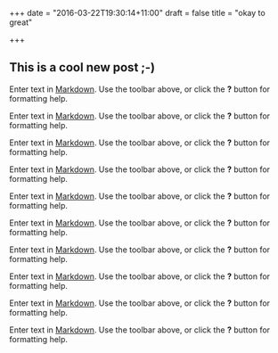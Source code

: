 +++
date = "2016-03-22T19:30:14+11:00"
draft = false
title = "okay to great"

+++

## This is a cool new post ;-)

Enter text in [Markdown](http://daringfireball.net/projects/markdown/). Use the toolbar above, or click the **?** button for formatting help.

Enter text in [Markdown](http://daringfireball.net/projects/markdown/). Use the toolbar above, or click the **?** button for formatting help.

Enter text in [Markdown](http://daringfireball.net/projects/markdown/). Use the toolbar above, or click the **?** button for formatting help.

Enter text in [Markdown](http://daringfireball.net/projects/markdown/). Use the toolbar above, or click the **?** button for formatting help.

Enter text in [Markdown](http://daringfireball.net/projects/markdown/). Use the toolbar above, or click the **?** button for formatting help.

Enter text in [Markdown](http://daringfireball.net/projects/markdown/). Use the toolbar above, or click the **?** button for formatting help.

Enter text in [Markdown](http://daringfireball.net/projects/markdown/). Use the toolbar above, or click the **?** button for formatting help.

Enter text in [Markdown](http://daringfireball.net/projects/markdown/). Use the toolbar above, or click the **?** button for formatting help.

Enter text in [Markdown](http://daringfireball.net/projects/markdown/). Use the toolbar above, or click the **?** button for formatting help.

Enter text in [Markdown](http://daringfireball.net/projects/markdown/). Use the toolbar above, or click the **?** button for formatting help.
